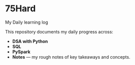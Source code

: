 # 75Hard
My Daily learning log

This repository documents my daily progress across:
- **DSA with Python** 
- **SQL** 
- **PySpark** 
- **Notes** — my rough notes of key takeaways and concepts.
